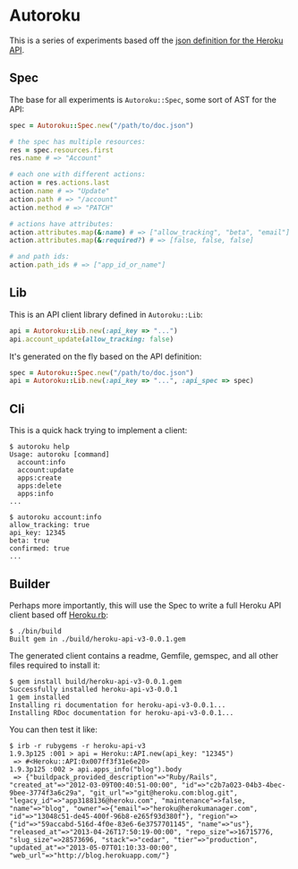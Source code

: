Autoroku
========

This is a series of experiments based off the [json definition for the Heroku API](https://github.com/heroku/api/blob/master/docs/v3/doc.json).

Spec
----

The base for all experiments is `Autoroku::Spec`, some sort of AST for the API:

```ruby
spec = Autoroku::Spec.new("/path/to/doc.json")

# the spec has multiple resources:
res = spec.resources.first
res.name # => "Account"

# each one with different actions:
action = res.actions.last
action.name # => "Update"
action.path # => "/account"
action.method # => "PATCH"

# actions have attributes:
action.attributes.map(&:name) # => ["allow_tracking", "beta", "email"] 
action.attributes.map(&:required?) # => [false, false, false]

# and path ids:
action.path_ids # => ["app_id_or_name"]
```

Lib
---

This is an API client library defined in `Autoroku::Lib`:

```ruby
api = Autoroku::Lib.new(:api_key => "...")
api.account_update(allow_tracking: false)
```

It's generated on the fly based on the API definition:

```ruby
spec = Autoroku::Spec.new("/path/to/doc.json")
api = Autoroku::Lib.new(:api_key => "...", :api_spec => spec)
```

Cli
---

This is a quick hack trying to implement a client:

```
$ autoroku help
Usage: autoroku [command]
  account:info
  account:update
  apps:create
  apps:delete
  apps:info
...

$ autoroku account:info
allow_tracking: true
api_key: 12345
beta: true
confirmed: true
...
```

Builder
-------

Perhaps more importantly, this will use the Spec to write a full Heroku API client based off [Heroku.rb](https://github.com/heroku/heroku.rb):

```
$ ./bin/build
Built gem in ./build/heroku-api-v3-0.0.1.gem
```

The generated client contains a readme, Gemfile, gemspec, and all other files required to install it:

```
$ gem install build/heroku-api-v3-0.0.1.gem
Successfully installed heroku-api-v3-0.0.1
1 gem installed
Installing ri documentation for heroku-api-v3-0.0.1...
Installing RDoc documentation for heroku-api-v3-0.0.1...
```

You can then test it like:

```
$ irb -r rubygems -r heroku-api-v3
1.9.3p125 :001 > api = Heroku::API.new(api_key: "12345")
 => #<Heroku::API:0x007ff3f31e6e20> 
1.9.3p125 :002 > api.apps_info("blog").body
 => {"buildpack_provided_description"=>"Ruby/Rails", "created_at"=>"2012-03-09T00:40:51-00:00", "id"=>"c2b7a023-04b3-4bec-9bee-3774f3a6c29a", "git_url"=>"git@heroku.com:blog.git", "legacy_id"=>"app3188136@heroku.com", "maintenance"=>false, "name"=>"blog", "owner"=>{"email"=>"heroku@herokumanager.com", "id"=>"13048c51-de45-400f-96b8-e265f93d380f"}, "region"=>{"id"=>"59accabd-516d-4f0e-83e6-6e3757701145", "name"=>"us"}, "released_at"=>"2013-04-26T17:50:19-00:00", "repo_size"=>16715776, "slug_size"=>28573696, "stack"=>"cedar", "tier"=>"production", "updated_at"=>"2013-05-07T01:10:33-00:00", "web_url"=>"http://blog.herokuapp.com/"} 
```

